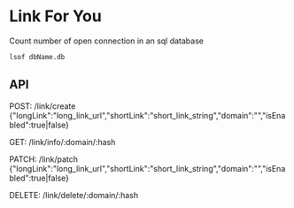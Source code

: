 # Link For You

Count number of open connection in an sql database

```bash
lsof dbName.db
```

## API

POST: /link/create  
{"longLink":"long_link_url","shortLink":"short_link_string","domain":"","isEnabled":true|false}

GET: /link/info/:domain/:hash  

PATCH: /link/patch  
{"longLink":"long_link_url","shortLink":"short_link_string","domain":"","isEnabled":true|false}

DELETE: /link/delete/:domain/:hash  
